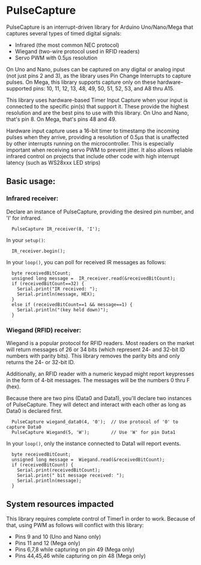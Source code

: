 # PulseCapture

PulseCapture is an interrupt-driven library for Arduino Uno/Nano/Mega that captures several types of timed digital signals:

* Infrared (the most common NEC protocol)
* Wiegand (two-wire protocol used in RFID readers)
* Servo PWM with 0.5μs resolution

On Uno and Nano, pulses can be captured on any digital or analog input (not just pins 2 and 3), as the library uses Pin Change Interrupts to
capture pulses.  On Mega, this library supports capture only on these hardware-supported pins: 10, 11, 12, 13, 48, 49, 50, 51, 52, 53, and A8 thru A15.

This library uses hardware-based Timer Input Capture when your input is connected to the specific pin(s) that support it.
These provide the highest resolution and are the best pins to use with this library.  On Uno and Nano, that's pin 8.  On Mega, that's pins 48 and 49.

Hardware input capture uses a 16-bit timer to timestamp the incoming pulses when they arrive, providing a resolution of 0.5μs that is unaffected by other interrupts running
on the microcontroller.  This is especially important when receiving servo PWM to prevent jitter.  It also allows reliable infrared control on
projects that include other code with high interrupt latency (such as WS28xxx LED strips)

## Basic usage:
### Infrared receiver:

Declare an instance of PulseCapture, providing the desired pin number, and 'I' for infrared.
```
  PulseCapture IR_receiver(8, 'I');
```
In your ```setup()```:
```
  IR_receiver.begin();
```
In your ```loop()```, you can poll for received IR messages as follows:
```  
  byte receivedBitCount;
  unsigned long message =  IR_receiver.read(&receivedBitCount);
  if (receivedBitCount==32) {
    Serial.print("IR received: ");
    Serial.println(message, HEX);
  }
  else if (receivedBitCount==1 && message==1) {
    Serial.println("(key held down)");    
  }
```

### Wiegand (RFID) receiver:

Wiegand is a popular protocol for RFID readers.  Most readers on the market will return messages of
26 or 34 bits (which represent 24- and 32-bit ID numbers with parity bits).  This library removes the
parity bits and only returns the 24- or 32-bit ID.

Additionally, an RFID reader with a numeric keypad might report keypresses in the form of 4-bit messages.
The messages will be the numbers 0 thru F (hex).

Because there are two pins (Data0 and Data1), you'll declare two instances of PulseCapture.  They will
detect and interact with each other as long as Data0 is declared first.
```
  PulseCapture wiegand_data0(4, '0');  // Use protocol of '0' to capture Data0
  PulseCapture Wiegand(5, 'W');        // Use 'W' for pin Data1
```
In your ```loop()```, only the instance connected to Data1 will report events.

```  
  byte receivedBitCount;
  unsigned long message =  Wiegand.read(&receivedBitCount);
  if (receivedBitCount) {
    Serial.print(receivedBitCount);
    Serial.print(" bit message received: ");
    Serial.println(message);
  }
```


## System resources impacted

This library requires complete control of Timer1 in order to work.  Because of that, using PWM as follows will conflict with this library:

* Pins 9 and 10 (Uno and Nano only)
* Pins 11 and 12 (Mega only)
* Pins 6,7,8 while capturing on pin 49 (Mega only)
* Pins 44,45,46 while capturing on pin 48 (Mega only)
